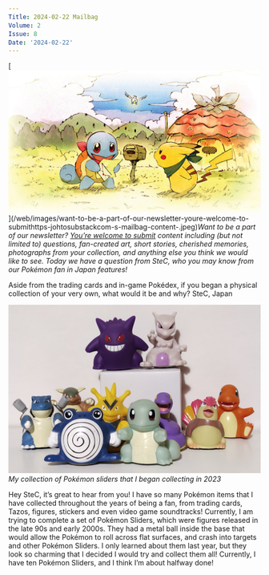 ```yaml
---
Title: 2024-02-22 Mailbag
Volume: 2
Issue: 8
Date: '2024-02-22'
---
```


[![Want to be a part of our newsletter? [You’re welcome to submit](https://johto.substack.com/s/mailbag) content including (but not limited to) questions, fan-created art, short stories, cherished memories, photographs from your collection, and anything else you think we would like to see. Today we have a question from SteC, who you may know from our Pokémon fan in Japan features!](/web/images/want-to-be-a-part-of-our-newsletter-youre-welcome-to-submithttps-johtosubstackcom-s-mailbag-content-.jpeg)](/web/images/want-to-be-a-part-of-our-newsletter-youre-welcome-to-submithttps-johtosubstackcom-s-mailbag-content-.jpeg)*Want to be a part of our newsletter? [You’re welcome to submit](https://johto.substack.com/s/mailbag) content including (but not limited to) questions, fan-created art, short stories, cherished memories, photographs from your collection, and anything else you think we would like to see. Today we have a question from SteC, who you may know from our Pokémon fan in Japan features!*

Aside from the trading cards and in-game Pokédex, if you began a physical collection of your very own, what would it be and why?
SteC, Japan

[![My collection of Pokémon sliders that I began collecting in 2023](/web/images/my-collection-of-pokemon-sliders-that-i-began-collecting-in-2023.jpeg)](/web/images/my-collection-of-pokemon-sliders-that-i-began-collecting-in-2023.jpeg)*My collection of Pokémon sliders that I began collecting in 2023*

Hey SteC, it’s great to hear from you! I have so many Pokémon items that I have collected throughout the years of being a fan, from trading cards, Tazos, figures, stickers and even video game soundtracks! Currently, I am trying to complete a set of Pokémon Sliders, which were figures released in the late 90s and early 2000s. They had a metal ball inside the base that would allow the Pokémon to roll across flat surfaces, and crash into targets and other Pokémon Sliders. I only learned about them last year, but they look so charming that I decided I would try and collect them all! Currently, I have ten Pokémon Sliders, and I think I’m about halfway done!